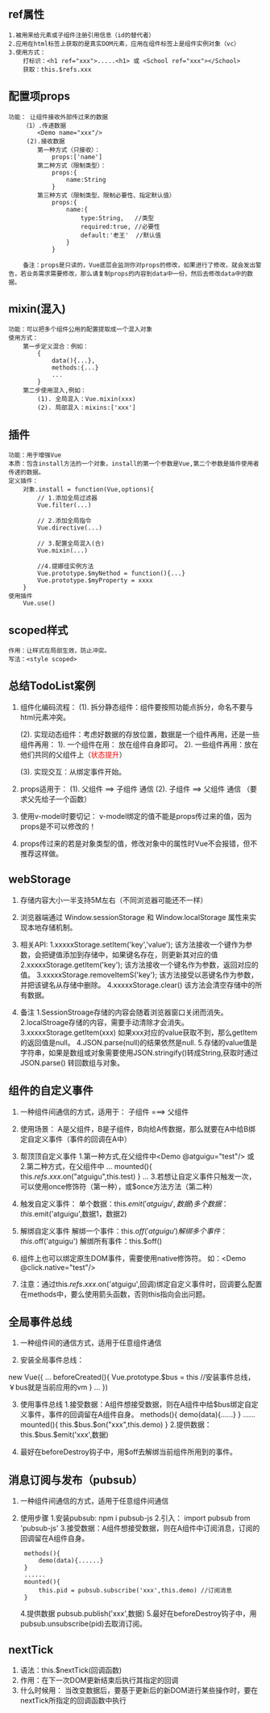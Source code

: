 




## ref属性
    1.被用来给元素或子组件注册引用信息（id的替代者）
    2.应用在html标签上获取的是真实DOM元素，应用在组件标签上是组件实例对象（vc）
    3.使用方式：
        打标识：<h1 ref="xxx">.....<h1> 或 <School ref="xxx"></School>
        获取：this.$refs.xxx

## 配置项props
    功能： 让组件接收外部传过来的数据
        （1）.传递数据
            <Demo name="xxx"/>
         (2).接收数据
            第一种方式（只接收）：
                props:['name']
            第二种方式（限制类型）：
                props:{
                    name:String
                }
            第三种方式（限制类型、限制必要性、指定默认值）
                props:{
                    name:{
                        type:String,   //类型
                        required:true, //必要性
                        default:'老王'  //默认值
                    }
                }
        
        备注：props是只读的，Vue底层会监测你对props的修改，如果进行了修改，就会发出警告，若业务需求需要修改，那么请复制props的内容到data中一份，然后去修改data中的数据。

## mixin(混入)
    功能：可以把多个组件公用的配置提取成一个混入对象
    使用方式：
        第一步定义混合：例如：
            {
                data(){...},
                methods:{...}
                ...
            }
        第二步使用混入,例如：
            (1). 全局混入：Vue.mixin(xxx)
            (2). 局部混入：mixins:['xxx']

## 插件
    功能：用于增强Vue
    本质：包含install方法的一个对象，install的第一个参数是Vue,第二个参数是插件使用者传递的数据。
    定义插件：
        对象.install = function(Vue,options){
            // 1.添加全局过滤器
            Vue.filter(...)

            // 2.添加全局指令
            Vue.directive(...)

            // 3.配置全局混入(合)
            Vue.mixin(...)

            //4.提娜佳实例方法
            Vue.prototype.$myNethod = function(){...}
            Vue.prototype.$myProperty = xxxx
        }
    使用插件
        Vue.use()



## scoped样式
    作用：让样式在局部生效，防止冲突。
    写法：<style scoped>

## 总结TodoList案例
1. 组件化编码流程：
    (1). 拆分静态组件：组件要按照功能点拆分，命名不要与html元素冲突。

    (2). 实现动态组件：考虑好数据的存放位置，数据是一个组件再用，还是一些组件再用：
        1). 一个组件在用： 放在组件自身即可。
        2). 一些组件再用：放在他们共同的父组件上（<span style="color:red">状态提升</span>）

    (3). 实现交互：从绑定事件开始。

2. props适用于：
    (1). 父组件 ==> 子组件 通信
    (2). 子组件 ==> 父组件 通信 （要求父先给子一个函数）

3. 使用v-model时要切记： v-model绑定的值不能是props传过来的值，因为props是不可以修改的！

4. props传过来的若是对象类型的值，修改对象中的属性时Vue不会报错，但不推荐这样做。

## webStorage

1. 存储内容大小一半支持5M左右（不同浏览器可能还不一样）

2. 浏览器端通过 Window.sessionStorage 和 Window.localStorage 属性来实现本地存储机制。

3. 相关API:
    1.xxxxxStorage.setItem('key','value');
        该方法接收一个键作为参数，会把键值添加到存储中，如果键名存在，则更新其对应的值
    2.xxxxxStorage.getItem('key');
        该方法接收一个键名作为参数，返回对应的值。
    3.xxxxxStorage.removeItemS('key');
        该方法接受以恶键名作为参数，并把该键名从存储中删除。
    4.xxxxxStorage.clear()
        该方法会清空存储中的所有数据。

4. 备注
    1.SessionStroage存储的内容会随着浏览器窗口关闭而消失。
    2.localStroage存储的内容，需要手动清除才会消失。
    3.xxxxxStorage.getItem(xxx) 如果xxx对应的value获取不到，那么getItem的返回值是null。
    4.JSON.parse(null)的结果依然是null.
    5.存储的value值是字符串，如果是数组或对象需要使用JSON.stringify()转成String,获取时通过JSON.parse() 转回数组与对象。


## 组件的自定义事件

1. 一种组件间通信的方式，适用于： 子组件 ===> 父组件

2. 使用场景： A是父组件，B是子组件，B向给A传数据，那么就要在A中给B绑定自定义事件（事件的回调在A中）
    
3. 帮顶顶自定义事件
    1.第一种方式,在父组件中<Demo @atguigu="test"/> 或 <Demo v-on:atguigu="test"/>
    2.第二种方式，在父组件中
    <Demo ref="demo">
    ...
    mounted(){
        this.$refs.xxx.$on("atguigu",this.test)
    }
    ...
    3.若想让自定义事件只触发一次，可以使用once修饰符（第一种），或$once方法方法（第二种）

4. 触发自定义事件： 
    单个数据：this.$emit('atguigu',数据)
    多个数据：this.$emit('atguigu',数据1，数据2)

5. 解绑自定义事件 
    解绑一个事件：this.$off('atguigu')
    解绑多个事件：this.$off('atguigu')
    解绑所有事件：this.$off()

6. 组件上也可以绑定原生DOM事件，需要使用native修饰符。
    如：<Demo @click.native="test"/>

7. 注意：通过this.$refs.xxx.$on('atguigu',回调)绑定自定义事件时，回调要么配置在methods中，要么使用箭头函数，否则this指向会出问题。


## 全局事件总线

1. 一种组件间的通信方式，适用于任意组件通信

2. 安装全局事件总线：

new Vue({
    ...
    beforeCreated(){
        Vue.prototype.$bus = this //安装事件总线，￥bus就是当前应用的vm
    }
    ...
})

3. 使用事件总线
    1.接受数据：A组件想接受数据，则在A组件中给$bus绑定自定义事件，事件的回调留在A组件自身。
    methods(){
        demo(data){......}
    }
    ......
    mounted(){
        this.$bus.$on("xxx",this.demo)
    }
    2.提供数据：this.$bus.$emit('xxx',数据)

4. 最好在beforeDestroy钩子中，用$off去解绑当前组件所用到的事件。


## 消息订阅与发布（pubsub）
1. 一种组件间通信的方式，适用于任意组件间通信

2. 使用步骤
    1.安装pubsub: npm i pubsub-js
    2.引入： import pubsub from 'pubsub-js'
    3.接受数据：A组件想接受数据，则在A组件中订阅消息，订阅的回调留在A组件自身。

        methods(){
            demo(data){......}
        }
        ......
        mounted(){
            this.pid = pubsub.subscribe('xxx',this.demo) //订阅消息
        }
    4.提供数据 pubsub.publish('xxx',数据)
    5.最好在beforeDestroy钩子中，用pubsub.unsubscribe(pid)去取消订阅。


## nextTick
1. 语法：this.$nextTick(回调函数)
2. 作用：在下一次DOM更新结束后执行其指定的回调
3. 什么时候用： 当改变数据后，要基于更新后的新DOM进行某些操作时，要在nextTick所指定的回调函数中执行

